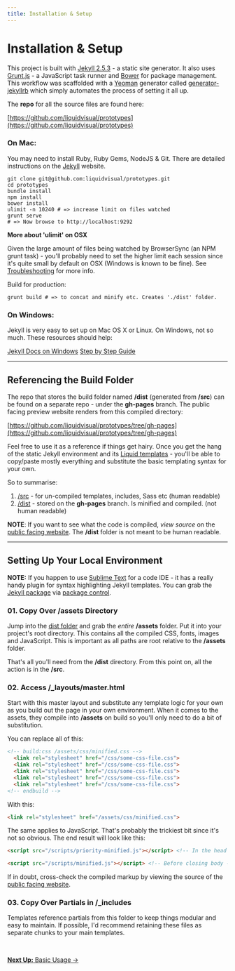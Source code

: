 ```yaml
---
title: Installation & Setup
---
```


# Installation &  Setup

This project is built with [Jekyll 2.5.3](http://jekyllrb.com) - a static site generator. It also uses [Grunt.js](http://gruntjs.com) - a JavaScript task runner and [Bower](http://bower.io) for package management. This workflow was scaffolded with a [Yeoman](http://yeoman.io) generator called [generator-jekyllrb](https://github.com/robwierzbowski/generator-jekyllrb) which simply automates the process of setting it all up.

The **repo** for all the source files are found here:

[https://github.com/liquidvisual/prototypes](https://github.com/liquidvisual/prototypes)

### On Mac:

You may need to install Ruby, Ruby Gems, NodeJS & Git. There are detailed instructions on the [Jekyll](http://jekyllrb.com/docs/installation/) website.

```shell
git clone git@github.com:liquidvisual/prototypes.git
cd prototypes
bundle install
npm install
bower install
ulimit -n 10240 # => increase limit on files watched
grunt serve
# => Now browse to http://localhost:9292
```

<div class="panel">
	<strong>More about 'ulimit' on OSX</strong>
	<p>Given the large amount of files being watched by BrowserSync (an NPM grunt task) - you'll probably need to set the higher limit each session since it's quite small by default on OSX (Windows is known to be fine). See <a href="/docs/miscellaneous/troubleshooting/">Troubleshooting</a> for more info.</p>
</div>

Build for production:

    grunt build # => to concat and minify etc. Creates './dist' folder.

### On Windows:

Jekyll is very easy to set up on Mac OS X or Linux. On Windows, not so much. These resources should help:

[Jekyll Docs on Windows](http://jekyllrb.com/docs/windows/#installation)
[Step by Step Guide](http://jekyll-windows.juthilo.com)

---

## Referencing the Build Folder

The repo that stores the build folder named **/dist** (generated from **/src**) can be found on a separate repo - under the **gh-pages** branch. The public facing preview website renders from this compiled directory:

[https://github.com/liquidvisual/prototypes/tree/gh-pages](https://github.com/liquidvisual/prototypes/tree/gh-pages)

Feel free to use it as a reference if things get hairy. Once you get the hang of the static Jekyll environment and its [Liquid templates](http://docs.shopify.com/themes/liquid-documentation/basics) - you'll be able to copy/paste mostly everything and substitute the basic templating syntax for your own.

So to summarise:

1. [/src](https://github.com/liquidvisual/prototypes) - for un-compiled templates, includes, Sass etc (human readable)
2. [/dist](https://github.com/liquidvisual/prototypes/tree/gh-pages) - stored on the **gh-pages** branch. Is minified and compiled. (not human readable)

**NOTE**: If you want to see what the code is compiled, *view source* on the [public facing website](http://prototypes.uat.liquidvisual.net). The **/dist** folder is not meant to be human readable.

---

## Setting Up Your Local Environment

**NOTE:** If you happen to use [Sublime Text](http://www.sublimetext.com/3) for a code IDE - it has a really handy plugin for syntax highlighting Jekyll templates. You can grab the [Jekyll package](https://sublime.wbond.net/packages/Jekyll) via [package control](https://sublime.wbond.net).

### 01. Copy Over /assets Directory

Jump into the [dist folder](https://github.com/liquidvisual/prototypes/tree/gh-pages) and grab the *entire* **/assets** folder. Put it into your project's root directory. This contains all the compiled CSS, fonts, images and JavaScript. This is important as all paths are root relative to the **/assets** folder.

That's all you'll need from the **/dist** directory. From this point on, all the action is in the **/src**.

### 02. Access /_layouts/master.html

Start with this master layout and substitute any template logic for your own as you build out the page in your own environment. When it comes to the assets, they compile into **/assets** on build so you'll only need to do a bit of substitution.

You can replace all of this:

```html
<!-- build:css /assets/css/minified.css -->
  <link rel="stylesheet" href="/css/some-css-file.css">
  <link rel="stylesheet" href="/css/some-css-file.css">
  <link rel="stylesheet" href="/css/some-css-file.css">
  <link rel="stylesheet" href="/css/some-css-file.css">
  <link rel="stylesheet" href="/css/some-css-file.css">
<!-- endbuild -->
```

With this:

```html
<link rel="stylesheet" href="/assets/css/minified.css">
```

The same applies to JavaScript. That's probably the trickiest bit since it's not so obvious. The end result will look like this:

```html
<script src="/scripts/priority-minified.js"></script> <!-- In the head -->

<script src="/scripts/minified.js"></script> <!-- Before closing body -->
```

If in doubt, cross-check the compiled markup by viewing the source of the [public facing website](http://prototypes.uat.liquidvisual.net).

### 03. Copy Over Partials in /_includes

Templates reference partials from this folder to keep things modular and easy to maintain. If possible, I'd recommend retaining these files as separate chunks to your main templates.

<br>

<p class="text-center medium-text-right"><a href="/docs/getting-started/basic-usage/"><b>Next Up:</b> Basic Usage →</a></p>